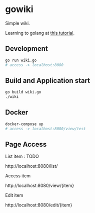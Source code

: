 # gowiki
Simple wiki.

Learning to golang at [this tutorial](https://golang.org/doc/articles/wiki/).



## Development

```bash
go run wiki.go
# access -> localhost:8080
```



## Build and Application start

```bash
go build wiki.go
./wiki
```



## Docker

```bash
docker-compose up
# access -> localhost:8080/view/test
```



## Page Access

List item : TODO

http://localhost:8080/list/

Access item

http://localhost:8080/view/{item}

Edit item

http://localhost:8080/edit/{item}